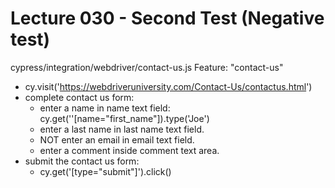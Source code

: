 Lecture 030 - Second Test (Negative test)
=========================================
cypress/integration/webdriver/contact-us.js
Feature: "contact-us"
- cy.visit('https://webdriveruniversity.com/Contact-Us/contactus.html')
- complete contact us form:
  * enter a name in name text field: cy.get(''[name="first_name"]).type('Joe')
  * enter a last name in last name text field.
  * NOT enter an email in email text field.
  * enter a comment inside comment text area.
- submit the contact us form:
  * cy.get('[type="submit"]').click()